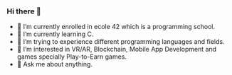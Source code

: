 ### Hi there 👋


- 🔭 I’m currently enrolled in ecole 42 which is a programming school.
- 🌱 I’m currently learning C.
- 👯 I’m trying to experience different programming languages and fields.
- 🤔 I’m interested in VR/AR, Blockchain, Mobile App Development and games specially Play-to-Earn games.
- 💬 Ask me about anything.
